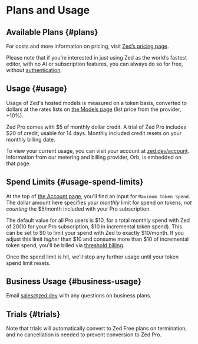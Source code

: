 # Plans and Usage

## Available Plans {#plans}

For costs and more information on pricing, visit [Zed’s pricing page](https://zed.dev/pricing).

Please note that if you’re interested in just using Zed as the world’s fastest editor, with no AI or subscription features, you can always do so for free, without [authentication](../accounts.md).

## Usage {#usage}

Usage of Zed's hosted models is measured on a token basis, converted to dollars at the rates lists on [the Models page](./models.md) (list price from the provider, +10%).

Zed Pro comes with $5 of monthly dollar credit. A trial of Zed Pro includes $20 of credit, usable for 14 days. Monthly included credit resets on your monthly billing date.

To view your current usage, you can visit your account at [zed.dev/account](https://zed.dev/account). Information from our metering and billing provider, Orb, is embedded on that page.

## Spend Limits {#usage-spend-limits}

At the top of [the Account page](https://zed.dev/account), you'll find an input for `Maximum Token Spend`. The dollar amount here specifies your _monthly_ limit for spend on tokens, _not counting_ the $5/month included with your Pro subscription.

The default value for all Pro users is $10, for a total monthly spend with Zed of $20 ($10 for your Pro subscription, $10 in incremental token spend). This can be set to $0 to limit your spend with Zed to exactly $10/month. If you adjust this limit _higher_ than $10 and consume more than $10 of incremental token spend, you'll be billed via [threshold billing](./billing.md#threshold-billing).

Once the spend limit is hit, we’ll stop any further usage until your token spend limit resets.

## Business Usage {#business-usage}

Email [sales@zed.dev](mailto:sales@zed.dev) with any questions on business plans.

## Trials {#trials}

Note that trials will automatically convert to Zed Free plans on termination, and no cancellation is needed to prevent conversion to Zed Pro.
